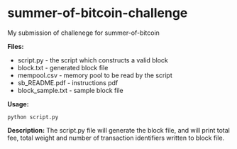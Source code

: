 # summer-of-bitcoin-challenge
My submission of challenege for summer-of-bitcoin

**Files:**
* script.py - the script which constructs a valid block
* block.txt - generated block file
* mempool.csv - memory pool to be read by the script
* sb_README.pdf - instructions pdf
* block_sample.txt - sample block file

**Usage:**
```
python script.py
```
**Description:**
The script.py file will generate the block file, and will print total fee, total weight and number of transaction identifiers written to block file.